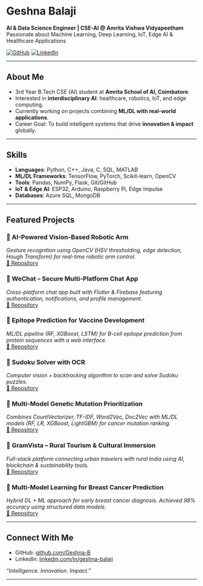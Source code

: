 # Geshna Balaji  

**AI & Data Science Engineer | CSE-AI @ Amrita Vishwa Vidyapeetham**  
Passionate about Machine Learning, Deep Learning, IoT, Edge AI & Healthcare Applications  

[![GitHub](https://img.shields.io/badge/GitHub-Geshna--B-black?logo=github)](https://github.com/Geshna-B) 
[![LinkedIn](https://img.shields.io/badge/LinkedIn-Geshna%20Balaji-blue?logo=linkedin)](https://www.linkedin.com/in/geshna-balaji/)  

---

## About Me  
- 3rd Year B.Tech CSE (AI) student at **Amrita School of AI, Coimbatore**.  
- Interested in **interdisciplinary AI**: healthcare, robotics, IoT, and edge computing.  
- Currently working on projects combining **ML/DL with real-world applications**.  
- Career Goal: To build intelligent systems that drive **innovation & impact** globally.  

---

## Skills  
- **Languages**: Python, C++, Java, C, SQL, MATLAB  
- **ML/DL Frameworks**: TensorFlow, PyTorch, Scikit-learn, OpenCV  
- **Tools**: Pandas, NumPy, Flask, Git/GitHub  
- **IoT & Edge AI**: ESP32, Arduino, Raspberry Pi, Edge Impulse  
- **Databases**: Azure SQL, MongoDB  

---

## Featured Projects  

### 🔹 AI-Powered Vision-Based Robotic Arm  
*Gesture recognition using OpenCV (HSV thresholding, edge detection, Hough Transform) for real-time robotic arm control.*  
[🔗 Repository](https://github.com/Geshna-B/AI-Powered-Vision-Based-Robotic-Arm)  

### 🔹 WeChat – Secure Multi-Platform Chat App  
*Cross-platform chat app built with Flutter & Firebase featuring authentication, notifications, and profile management.*  
[🔗 Repository](https://github.com/Geshna-B/WeChat_A-Secure-Real-Time-and-Multi-Platform-Chat-App)  

### 🔹 Epitope Prediction for Vaccine Development  
*ML/DL pipeline (RF, XGBoost, LSTM) for B-cell epitope prediction from protein sequences with a web interface.*  
[🔗 Repository](https://github.com/Geshna-B/Epitope-Prediction-for-Vaccine-Development)  

### 🔹 Sudoku Solver with OCR  
*Computer vision + backtracking algorithm to scan and solve Sudoku puzzles.*  
[🔗 Repository](https://github.com/Geshna-B/Sudoku-Solver)  

### 🔹 Multi-Model Genetic Mutation Prioritization  
*Combines CountVectorizer, TF-IDF, Word2Vec, Doc2Vec with ML/DL models (RF, LR, XGBoost, LightGBM) for cancer mutation ranking.*  
[🔗 Repository](https://github.com/Geshna-B/Multi-Model-Approach-for-Genetic-Mutation-Prioritization-in-Cancer-Detection)  

### 🔹 GramVista – Rural Tourism & Cultural Immersion  
*Full-stack platform connecting urban travelers with rural India using AI, blockchain & sustainability tools.*  
[🔗 Repository](https://github.com/neharmenon05/GramVista)  

### 🔹 Multi-Model Learning for Breast Cancer Prediction  
*Hybrid DL + ML approach for early breast cancer diagnosis. Achieved 98% accuracy using structured data models.*  
[🔗 Repository](https://github.com/Dedeepyakatikala/Multi-Model-Learning-for-Breast-Cancer-Prediction)  

---

## Connect With Me  
- GitHub: [github.com/Geshna-B](https://github.com/Geshna-B)  
- LinkedIn: [linkedin.com/in/geshna-balaji](https://www.linkedin.com/in/geshna-balaji/)  

*“Intelligence. Innovation. Impact.”*  

---
